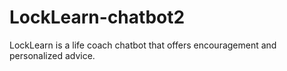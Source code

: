 # LockLearn-chatbot2
LockLearn is a life coach chatbot that offers encouragement and personalized advice.
